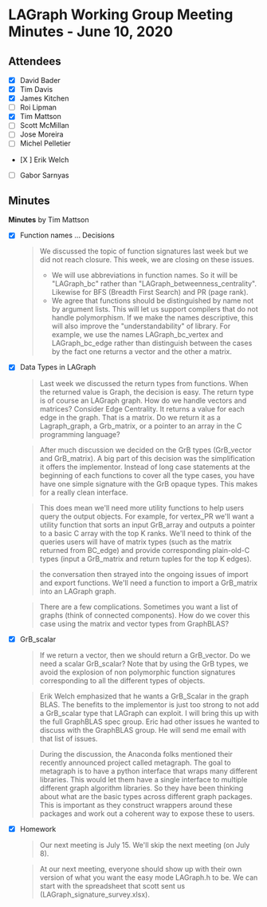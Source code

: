 # LAGraph Working Group Meeting Minutes - June 10, 2020

## Attendees
- [X] David Bader
- [X] Tim Davis
- [X] James Kitchen
- [ ] Roi Lipman
- [X] Tim Mattson
- [ ] Scott McMillan
- [ ] Jose Moreira
- [ ] Michel Pelletier
- [X ] Erik Welch
- [ ] Gabor Sarnyas


## Minutes


**Minutes** by Tim Mattson

- [X] Function names ... Decisions  
   >  We discussed the topic of function signatures last week but we did not reach closure.   This week, we are closing on these issues.
   > - We will use abbreviations in function names.  So it will be "LAGraph_bc" rather than "LAGraph_betweenness_centrality". Likewise for BFS (Breadth First Search) and PR (page rank).
   > - We agree that functions should be distinguished by name not by argument lists.  This will let us support compilers that do not handle polymorphism.  If we make the names descriptive, this will also improve the "understandability" of library.  For example, we use the names LAGraph_bc_vertex and LAGraph_bc_edge rather than distinguish between the cases by the fact one returns a vector and the other a matrix.
    
- [X] Data Types in LAGraph
  > Last week we discussed the return types from functions.  When the returned value is Graph, the decision is easy.  The return type is of course an LAGraph graph.  How do we handle vectors and matrices?  Consider Edge Centrality.  It returns a value for each edge in the graph.  That is a matrix.  Do we return it as a Lagraph_graph, a Grb_matrix, or a pointer to an array in the C programming language?
  
   > After much discussion we decided on the GrB types (GrB_vector and GrB_matrix).  A big part of this decision was the simplification it offers the implementor.  Instead of long case statements at the beginning of each functions to cover all the type cases, you have have one simple signature with the GrB opaque types.  This makes for a really clean interface.
   
   >  This does mean we'll need more utility functions to help users query the output objects.  For example, for vertex_PR we'll want a utility function that sorts an input GrB_array and outputs a pointer to a basic C array with the top K ranks.  We'll need to think of the queries users will have of matrix types (such as the matrix returned from BC_edge) and provide corresponding plain-old-C types (input a GrB_matrix and return tuples for the top K edges).  
   
   > the conversation then strayed into the ongoing issues of import and export functions.  We'll need a function to import a GrB_matrix into an LAGraph graph.  

  > There are a few complications.  Sometimes you want a list of graphs (think of connected components).  How do we cover this case using the matrix and vector types from GraphBLAS?

- [X] GrB_scalar
  > If we return a vector, then we should return a GrB_vector.  Do we need a scalar GrB_scalar?   Note that by using the GrB types, we avoid the explosion of non polymorphic function signatures corresponding to all the different types of objects.

  > Erik Welch emphasized that he wants a GrB_Scalar in the graph BLAS.  The benefits to the implementor is just too strong to not add a GrB_scalar type that LAGraph can exploit.   I will bring this up with the full GraphBLAS spec group.  Eric had other issues he wanted to discuss with the GraphBLAS group.  He will send me email with that list of issues.
 
   > During the discussion, the Anaconda folks mentioned their recently announced project called metagraph.   The goal to metagraph is to have a python interface that wraps many different libraries.  This would let them have a single interface to multiple different graph algorithm libraries.   So they have been thinking about what are the basic types across different graph packages.  This is important as they construct wrappers around these packages and work out a coherent way to expose these to users.


- [X] Homework
   > Our next meeting is July 15.  We'll skip the next meeting (on July 8).
  
   > At our next meeting, everyone should show up with their own version of what you want the easy mode LAGraph.h to be.  We can start with the spreadsheet that scott sent us (LAGraph_signature_survey.xlsx).
     

